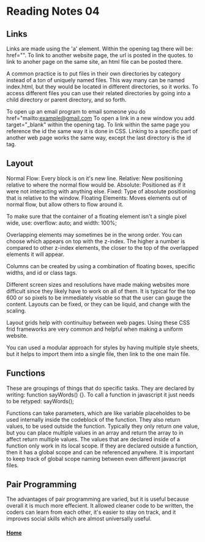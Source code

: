 # Reading Notes 04

## Links

Links are made using the 'a' element. Within the opening tag there will be: href="". To link to another website page, the url is posted in the quotes. to link to anoher page on the same site, an html file can be posted there.

 A common practice is to put files in their own directories by category instead of a ton of uniquely named files. This way many can be named index.html, but they would be located in different directories, so it works. To access different files you can use their related directories by going into a child directory or parent directory, and so forth.

 To open up an email program to email someone you do href="mailto:example@gmail.com
 To open a link in a new window you add target="_blank" within the opening tag.
 To link within the same page you reference the id the same way it is done in CSS.
    Linking to a specific part of another web page works the same way, except the last directory is the id tag.

## Layout

Normal Flow: Every block is on it\'s new line.
Relative: New positioning relative to where the normal flow would be.
Absolute: Positioned as if it were not interacting with anything else.
Fixed: Type of absolute positioning that is relative to the window.
Floating Elements: Moves elements out of normal flow, but allow others to flow around it.

To make sure that the container of a floating element isn't a single pixel wide, use:
    overflow: auto; and width: 100%;

Overlapping elements may sometimes be in the wrong order. You can choose which appears on top with the z-index. The higher a number is compared to other z-index elements, the closer to the top of the overlapped elements it will appear.

Columns can be created by using a combination of floating boxes, specific widths, and id or class tags.

Different screen sizes and resolutions have made making websites more difficult since they likely have to work on all of them. It is typical for the top 600 or so pixels to be immediately visable so that the user can gauge the content. Layouts can be fixed, or they can be liquid, and change with the scaling.

Layout grids help with continuituy between web pages. Using these CSS frid frameworks are very common and helpful when making a uniform website.

You can used a modular approach for styles by having multiple style sheets, but it helps to import them into a single file, then link to the one main file.

## Functions

These are groupings of things that do specific tasks. They are declared by writing: function sayWords() {}. To call a function in javascript it just needs to be retyped: sayWords();

Functions can take parameters, which are like variable placeholdes to be used internally inside the codeblock of the function. They also return values, to be used outside the function. Typically they only return one value, but you can place multiple values in an array and return the array to in affect return multiple values. The values that are declared inside of a function only work in its local scope. If they are declared outside a function, then it has a global scope and can be referenced anywhere. It is important to keep track of global scope naming between even different javascript files.

## Pair Programming

The advantages of pair programming are varied, but it is useful because overall it is much more effecient. It allowed cleaner code to be written, the coders can learn from each other, it's easier to stay on track, and it improves social skills which are almost universally useful.





#### [Home](README.md)
